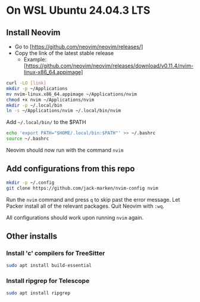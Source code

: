 # On WSL Ubuntu 24.04.3 LTS

## Install Neovim

- Go to [https://github.com/neovim/neovim/releases/]
- Copy the link of the latest stable release
    - Example: [https://github.com/neovim/neovim/releases/download/v0.11.4/nvim-linux-x86_64.appimage]

```bash
curl -LO [link]
mkdir -p ~/Applications
mv nvim-linux.x86_64.appimage ~/Applications/nvim
chmod +x nvim ~/Applications/nvim
mkdir -p ~/.local/bin
ln -s ~/Applications/nvim ~/.local/bin/nvim
```

Add `~/.local/bin/` to the $PATH

```bash
echo 'export PATH="$HOME/.local/bin:$PATH"' >> ~/.bashrc
source ~/.bashrc
```

Neovim should now run with the command `nvim`

## Add configurations from this repo

```bash
mkdir -p ~/.config
git clone https://github.com/jack-marken/nvim-config nvim
```

Run the `nvim` command and press `q` to skip past the error message.
Let Packer install all of the relevant packages.
Quit Neovim with `:wq`.

All configurations should work upon running `nvim` again.


## Other installs
### Install 'c' compilers for TreeSitter

```bash
sudo apt install build-essential
```

### Install ripgrep for Telescope

```bash
sudo apt install ripgrep
```
